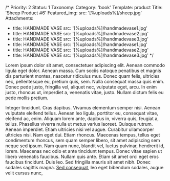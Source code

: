 /*
Priority: 2
Status: 1
Taxonomy:
  Category: 'book'
Template: product
Title: 'Sheep Product #6'
Featured_img:
  src: '[%uploads%]/sheep.jpg'
Attachments:
- title: HANDMADE VASE
  src: '[%uploads%]/handmadevase1.jpg'
- title: HANDMADE VASE
  src: '[%uploads%]/handmadevase2.jpg'
- title: HANDMADE VASE
  src: '[%uploads%]/handmadevase3.jpg'
- title: HANDMADE VASE
  src: '[%uploads%]/handmadevase1.jpg'
- title: HANDMADE VASE
  src: '[%uploads%]/handmadevase2.jpg'
- title: HANDMADE VASE
  src: '[%uploads%]/handmadevase3.jpg'
*/
<p>Lorem ipsum dolor sit amet, consectetuer adipiscing elit. Aenean commodo ligula eget dolor. Aenean massa. Cum sociis natoque penatibus et magnis dis parturient montes, nascetur ridiculus mus. Donec quam felis, ultricies nec, pellentesque eu, pretium quis, sem. Nulla consequat massa quis enim. Donec pede justo, fringilla vel, aliquet nec, vulputate eget, arcu. In enim justo, rhoncus ut, imperdiet a, venenatis vitae, justo. Nullam dictum felis eu pede mollis pretium. </p>
<p>Integer tincidunt. Cras dapibus. Vivamus elementum semper nisi. Aenean vulputate eleifend tellus. Aenean leo ligula, porttitor eu, consequat vitae, eleifend ac, enim. Aliquam lorem ante, dapibus in, viverra quis, feugiat a, tellus. Phasellus viverra nulla ut metus varius laoreet. Quisque rutrum. Aenean imperdiet. Etiam ultricies nisi vel augue. Curabitur ullamcorper ultricies nisi. Nam eget dui. Etiam rhoncus. Maecenas tempus, tellus eget condimentum rhoncus, sem quam semper libero, sit amet adipiscing sem neque sed ipsum. Nam quam nunc, blandit vel, luctus pulvinar, hendrerit id, lorem. Maecenas nec odio et ante tincidunt tempus. Donec vitae sapien ut libero venenatis faucibus. Nullam quis ante. Etiam sit amet orci eget eros faucibus tincidunt. Duis leo. Sed fringilla mauris sit amet nibh. Donec sodales sagittis magna. <a href="#">Sed consequat</a>, leo eget bibendum sodales, augue velit cursus nunc,</p>